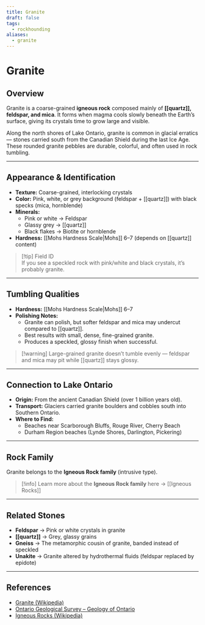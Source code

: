 ```yaml
---
title: Granite
draft: false
tags:
  - rockhounding
aliases:
  - granite
---
```

# Granite

## Overview
Granite is a coarse-grained **igneous rock** composed mainly of **[[quartz]], feldspar, and mica**. It forms when magma cools slowly beneath the Earth’s surface, giving its crystals time to grow large and visible.  

Along the north shores of Lake Ontario, granite is common in glacial erratics — stones carried south from the Canadian Shield during the last Ice Age. These rounded granite pebbles are durable, colorful, and often used in rock tumbling.

---

## Appearance & Identification
- **Texture:** Coarse-grained, interlocking crystals  
- **Color:** Pink, white, or grey background (feldspar + [[quartz]]) with black specks (mica, hornblende)  
- **Minerals:**  
  - Pink or white → Feldspar  
  - Glassy grey → [[quartz]]  
  - Black flakes → Biotite or hornblende  
- **Hardness:** [[Mohs Hardness Scale|Mohs]] 6–7 (depends on [[quartz]] content)  

> [!tip] Field ID  
> If you see a speckled rock with pink/white and black crystals, it’s probably granite.  

---

## Tumbling Qualities
- **Hardness:** [[Mohs Hardness Scale|Mohs]] 6–7  
- **Polishing Notes:**  
  - Granite can polish, but softer feldspar and mica may undercut compared to [[quartz]].  
  - Best results with small, dense, fine-grained granite.  
  - Produces a speckled, glossy finish when successful.  

> [!warning] Large-grained granite doesn’t tumble evenly — feldspar and mica may pit while [[quartz]] stays glossy.  

---

## Connection to Lake Ontario
- **Origin:** From the ancient Canadian Shield (over 1 billion years old).  
- **Transport:** Glaciers carried granite boulders and cobbles south into Southern Ontario.  
- **Where to Find:**  
  - Beaches near Scarborough Bluffs, Rouge River, Cherry Beach  
  - Durham Region beaches (Lynde Shores, Darlington, Pickering)  

---

## Rock Family
Granite belongs to the **Igneous Rock family** (intrusive type).  

> [!info] Learn more about the **Igneous Rock family** here → [[Igneous Rocks]]  

---

## Related Stones
- **Feldspar** → Pink or white crystals in granite  
- **[[quartz]]** → Grey, glassy grains  
- **Gneiss** → The metamorphic cousin of granite, banded instead of speckled  
- **Unakite** → Granite altered by hydrothermal fluids (feldspar replaced by epidote)  

---

## References
- [Granite (Wikipedia)](https://en.wikipedia.org/wiki/Granite)  
- [Ontario Geological Survey – Geology of Ontario](https://www.ontario.ca/page/geology-ontario)  
- [Igneous Rocks (Wikipedia)](https://en.wikipedia.org/wiki/Igneous_rock)  
